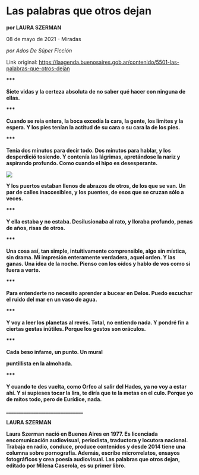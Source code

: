 # Las palabras que otros dejan

**por LAURA SZERMAN**

08 de mayo de 2021 - Miradas

_por Ados De Súper Ficción_

Link original: https://laagenda.buenosaires.gob.ar/contenido/5501-las-palabras-que-otros-dejan



**\*\*\***




**Siete vidas y la certeza absoluta de no saber qué hacer con ninguna de ellas.**




**\*\*\***




**Cuando se reía entera, la boca excedía la cara, la gente, los limites y la espera. Y los pies tenían la actitud de su cara o su cara la de los pies.**




**\*\*\***




**Tenía dos minutos para decir todo. Dos minutos para hablar, y los desperdició tosiendo. Y contenía las lágrimas, apretándose la nariz y aspirando profundo. Como cuando el hipo es desesperante.**




![](https://cdn.flowlikemusic.com/files/images/49810/7a163c0f-5358-4dd4-8dcd-f5fcab35f062.png)




**Y los puertos estaban llenos de abrazos de otros, de los que se van. Un par de calles inaccesibles, y los puentes, de esos que se cruzan sólo a veces.**




**\*\*\***




**Y ella estaba y no estaba. Desilusionaba al rato, y lloraba profundo, penas de años, risas de otros.**




**\*\*\***




**Una cosa así, tan simple, intuitivamente comprensible, algo sin mística, sin drama. Mi impresión enteramente verdadera, aquel orden. Y las ganas. Una idea de la noche. Pienso con los oídos y hablo de vos como si fuera a verte.**




**\*\*\***




**Para entenderte no necesito aprender a bucear en Delos. Puedo escuchar el ruido del mar en un vaso de agua.**




**\*\*\***




**Y voy a leer los planetas al revés. Total, no entiendo nada. Y pondré fin a ciertas gestas inútiles. Porque los gestos son oráculos.**




**\*\*\***




**Cada beso infame, un punto. Un mural**




**puntillista en la almohada.**




**\*\*\***




**Y cuando te des vuelta, como Orfeo al salir del Hades, ya no voy a estar ahí. Y si supieses tocar la lira, te diría que te la metas en el culo. Porque yo de mitos todo, pero de Eurídice, nada.**




**\_\_\_\_\_\_\_\_\_\_\_\_\_\_\_\_\_\_\_\_\_\_\_\_\_\_\_\_\_\_\_**




**LAURA SZERMAN**




**Laura Szerman nació en Buenos Aires en 1977. Es licenciada encomunicación audiovisual, periodista, traductora y locutora nacional. Trabaja en radio, conduce, produce contenidos y desde 2014 tiene una columna sobre pornografía. Además, escribe microrrelatos, ensayos fotográficos y crea poesía audiovisual. Las palabras que otros dejan, editado por Milena Caserola, es su primer libro.**




